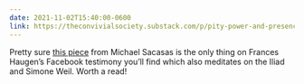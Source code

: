 ```yaml
---
date: 2021-11-02T15:40:00-0600
link: https://theconvivialsociety.substack.com/p/pity-power-and-presence
---
```


Pretty sure [this piece]({{link}}) from Michael Sacasas is the only thing on Frances Haugen’s Facebook testimony you’ll find which also meditates on the Iliad and Simone Weil. Worth a read!
